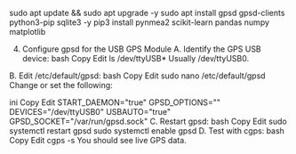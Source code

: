 sudo apt update && sudo apt upgrade -y
sudo apt install gpsd gpsd-clients python3-pip sqlite3 -y
pip3 install pynmea2 scikit-learn pandas numpy matplotlib

 4. Configure gpsd for the USB GPS Module
A. Identify the GPS USB device:
bash
Copy
Edit
ls /dev/ttyUSB*
Usually /dev/ttyUSB0.

B. Edit /etc/default/gpsd:
bash
Copy
Edit
sudo nano /etc/default/gpsd
Change or set the following:

ini
Copy
Edit
START_DAEMON="true"
GPSD_OPTIONS=""
DEVICES="/dev/ttyUSB0"
USBAUTO="true"
GPSD_SOCKET="/var/run/gpsd.sock"
C. Restart gpsd:
bash
Copy
Edit
sudo systemctl restart gpsd
sudo systemctl enable gpsd
D. Test with cgps:
bash
Copy
Edit
cgps -s
You should see live GPS data.